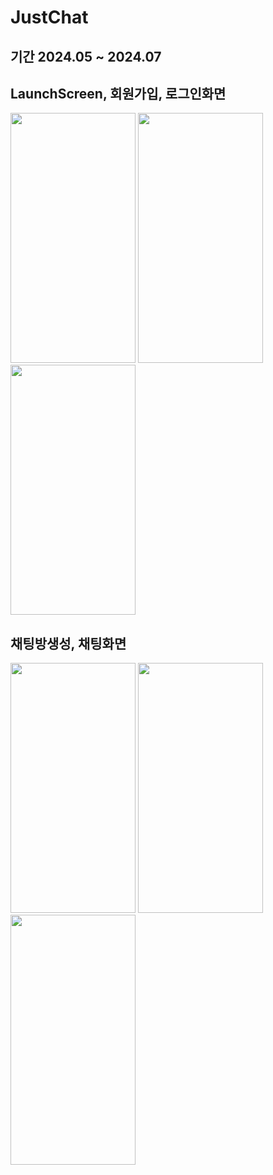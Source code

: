 # JustChat
## 기간 2024.05 ~ 2024.07

## LaunchScreen, 회원가입, 로그인화면
<img src ="https://github.com/user-attachments/assets/fcd4aab6-9b0f-490f-aee1-a05acb8959d1" width=200 height = 400>
<img src ="https://github.com/user-attachments/assets/9ef2579b-6338-4733-99d9-6301e3061ad4" width=200 height=400>
<img src= "https://github.com/user-attachments/assets/412082bb-0015-455c-a86b-cdab5e109c47" width=200 height=400>
<br/>  

## 채팅방생성, 채팅화면
<img src= "https://github.com/user-attachments/assets/dd536fcd-f593-4ec9-b790-3146d838abe7" width=200 height=400>
<img src= "https://github.com/user-attachments/assets/8af04954-4503-45ff-b78d-87ee03ea92a1" width=200 height=400>
<img src= "https://github.com/user-attachments/assets/005823a3-851a-4a4c-a511-b1fdaa5bbb48" width=200 height=400>
